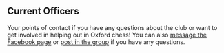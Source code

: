 ## Current Officers

Your points of contact if you have any questions about the club or want to get involved in helping out in Oxford chess! You can also [message the Facebook page](https://m.me/oxfordunichess) or [post in the group](https://www.facebook.com/groups/oxford.chess.club/) if you have any questions.

<data-table src="committee2019.json">
